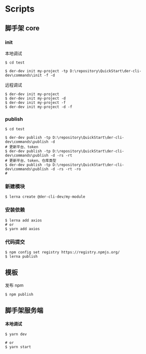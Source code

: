 # Scripts

## 脚手架 core

### init

本地调试

```shell
$ cd test

$ der-dev init my-project -tp D:\repository\QuickStart\der-cli-dev\commands\init -f -d
```

远程调试

```shell
$ der-dev init my-project
$ der-dev init my-project -d
$ der-dev init my-project -f
$ der-dev init my-project -d -f
```

### publish

```shell
$ cd test

$ der-dev publish -tp D:\repository\QuickStart\der-cli-dev\commands\publish -d
# 更新平台、token
$ der-dev publish -tp D:\repository\QuickStart\der-cli-dev\commands\publish -d -rs -rt
# 更新平台、token、仓库类型
$ der-dev publish -tp D:\repository\QuickStart\der-cli-dev\commands\publish -d -rs -rt -ro
#
```

### 新建模块

```shell
$ lerna create @der-cli-dev/my-module
```

### 安装依赖

```shell
$ lerna add axios
# or
$ yarn add axios
```

### 代码提交

```shell
$ npm config set registry https://registry.npmjs.org/
$ lerna publish
```

## 模板

发布 npm

```shell
$ npm publish
```

## 脚手架服务端

#### 本地调试

```shell
$ yarn dev

# or
$ yarn start
```
